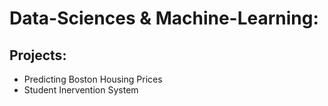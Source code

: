 # Data-Sciences & Machine-Learning:
## Projects:
- Predicting Boston Housing Prices 
- Student Inervention System 
